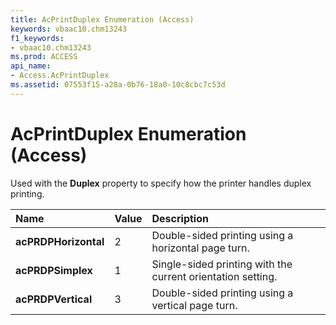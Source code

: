 ```yaml
---
title: AcPrintDuplex Enumeration (Access)
keywords: vbaac10.chm13243
f1_keywords:
- vbaac10.chm13243
ms.prod: ACCESS
api_name:
- Access.AcPrintDuplex
ms.assetid: 07553f15-a28a-0b76-18a0-10c8cbc7c53d
---
```



# AcPrintDuplex Enumeration (Access)

Used with the  **Duplex** property to specify how the printer handles duplex printing.



|**Name**|**Value**|**Description**|
|:-----|:-----|:-----|
|**acPRDPHorizontal**|2|Double-sided printing using a horizontal page turn.|
|**acPRDPSimplex**|1|Single-sided printing with the current orientation setting.|
|**acPRDPVertical**|3|Double-sided printing using a vertical page turn.|

